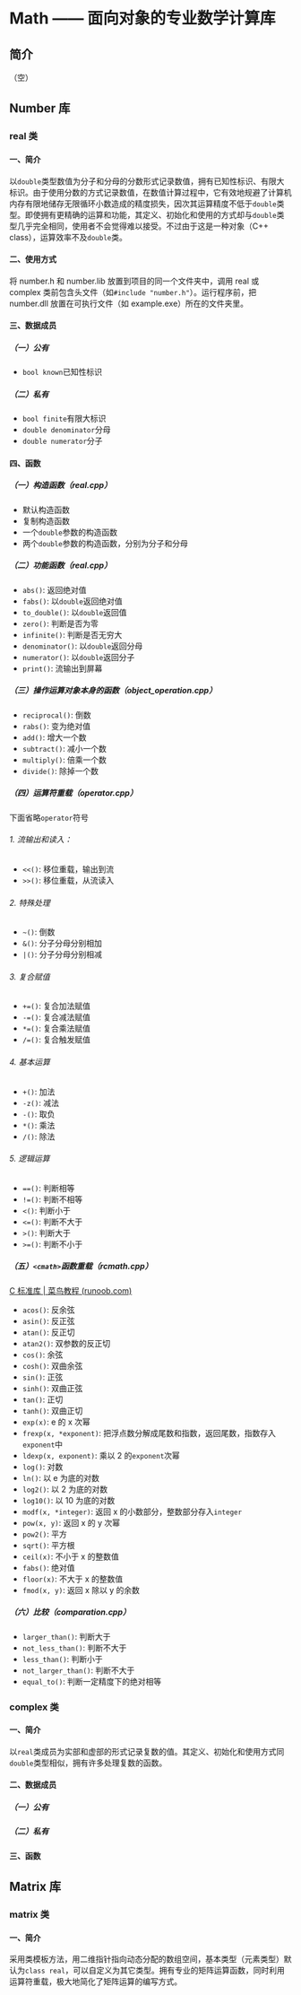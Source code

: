 # Math —— 面向对象的专业数学计算库

## 简介

（空）

## Number 库

### real 类

#### 一、简介

以`double`类型数值为分子和分母的分数形式记录数值，拥有已知性标识、有限大标识。由于使用分数的方式记录数值，在数值计算过程中，它有效地规避了计算机内存有限地储存无限循环小数造成的精度损失，因次其运算精度不低于`double`类型。即使拥有更精确的运算和功能，其定义、初始化和使用的方式却与`double`类型几乎完全相同，使用者不会觉得难以接受。不过由于这是一种对象（C++ class），运算效率不及`double`类。

#### 二、使用方式

将 number.h 和 number.lib 放置到项目的同一个文件夹中，调用 real 或 complex 类前包含头文件（如`#include "number.h"`）。运行程序前，把 number.dll 放置在可执行文件（如 example.exe）所在的文件夹里。

#### 三、数据成员

##### （一）公有

- `bool known`已知性标识

##### （二）私有

- `bool finite`有限大标识
- `double denominator`分母
- `double numerator`分子

#### 四、函数

##### （一）构造函数（real.cpp）

- 默认构造函数
- 复制构造函数
- 一个`double`参数的构造函数
- 两个`double`参数的构造函数，分别为分子和分母

##### （二）功能函数（real.cpp）

- `abs()`: 返回绝对值
- `fabs()`: 以`double`返回绝对值
- `to_double()`: 以`double`返回值
- `zero()`: 判断是否为零
- `infinite()`: 判断是否无穷大
- `denominator()`: 以`double`返回分母
- `numerator()`: 以`double`返回分子
- `print()`: 流输出到屏幕

##### （三）操作运算对象本身的函数（object_operation.cpp）

- `reciprocal()`: 倒数
- `rabs()`: 变为绝对值
- `add()`: 增大一个数
- `subtract()`: 减小一个数
- `multiply()`: 倍乘一个数
- `divide()`: 除掉一个数

##### （四）运算符重载（operator.cpp）

下面省略`operator`符号

###### 1. 流输出和读入：

- `<<()`: 移位重载，输出到流
- `>>()`: 移位重载，从流读入

###### 2. 特殊处理

- `~()`: 倒数
- `&()`: 分子分母分别相加
- `|()`: 分子分母分别相减

###### 3. 复合赋值

- `+=()`: 复合加法赋值
- `-=()`: 复合减法赋值
- `*=()`: 复合乘法赋值
- `/=()`: 复合触发赋值

###### 4. 基本运算

- `+()`: 加法
- `-z()`: 减法
- `-()`: 取负
- `*()`: 乘法
- `/()`: 除法

###### 5. 逻辑运算

- `==()`: 判断相等
- `!=()`: 判断不相等
- `<()`: 判断小于
- `<=()`: 判断不大于
- `>()`: 判断大于
- `>=()`: 判断不小于

##### （五）`<cmath>`函数重载（rcmath.cpp）

[C 标准库 | 菜鸟教程 (runoob.com)](https://www.runoob.com/cprogramming/c-standard-library-math-h.html)

- `acos()`: 反余弦
- `asin()`: 反正弦
- `atan()`: 反正切
- `atan2()`: 双参数的反正切
- `cos()`: 余弦
- `cosh()`: 双曲余弦
- `sin()`: 正弦
- `sinh()`: 双曲正弦
- `tan()`: 正切
- `tanh()`: 双曲正切
- `exp(x)`: e 的 x 次幂
- `frexp(x, *exponent)`: 把浮点数分解成尾数和指数，返回尾数，指数存入`exponent`中
- `ldexp(x, exponent)`: 乘以 2 的`exponent`次幂
- `log()`: 对数
- `ln()`: 以 e 为底的对数
- `log2()`: 以 2 为底的对数
- `log10()`: 以 10 为底的对数
- `modf(x, *integer)`: 返回 x 的小数部分，整数部分存入`integer`
- `pow(x, y)`: 返回 x 的 y 次幂
- `pow2()`: 平方
- `sqrt()`: 平方根
- `ceil(x)`: 不小于 x 的整数值
- `fabs()`: 绝对值
- `floor(x)`: 不大于 x 的整数值
- `fmod(x, y)`: 返回 x 除以 y 的余数

##### （六）比较（comparation.cpp）

- `larger_than()`: 判断大于
- `not_less_than()`: 判断不大于
- `less_than()`: 判断小于
- `not_larger_than()`: 判断不大于
- `equal_to()`: 判断一定精度下的绝对相等



### complex 类

#### 一、简介

以`real`类成员为实部和虚部的形式记录复数的值。其定义、初始化和使用方式同`double`类型相似，拥有许多处理复数的函数。

#### 二、数据成员

##### （一）公有



##### （二）私有



#### 三、函数



## Matrix 库

### matrix 类

#### 一、简介

采用类模板方法，用二维指针指向动态分配的数组空间，基本类型（元素类型）默认为`class real`，可以自定义为其它类型。拥有专业的矩阵运算函数，同时利用运算符重载，极大地简化了矩阵运算的编写方式。